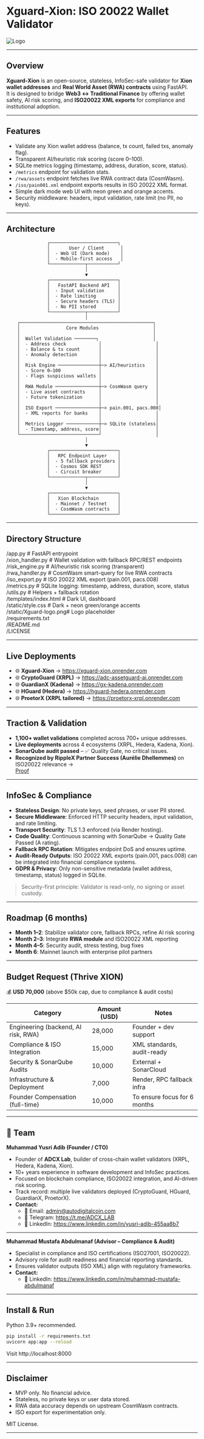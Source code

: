 # Xguard-Xion: ISO 20022 Wallet Validator  

![Logo](./static/Xguard-logo.png)  

---

## Overview  
**Xguard-Xion** is an open-source, stateless, InfoSec-safe validator for **Xion wallet addresses** and **Real World Asset (RWA) contracts** using FastAPI.  
It is designed to bridge **Web3 ↔ Traditional Finance** by offering wallet safety, AI risk scoring, and **ISO20022 XML exports** for compliance and institutional adoption.  

---

## Features  

- Validate any Xion wallet address (balance, tx count, failed txs, anomaly flag).  
- Transparent AI/heuristic risk scoring (score 0–100).  
- SQLite metrics logging (timestamp, address, duration, score, status).  
- `/metrics` endpoint for validation stats.  
- `/rwa/assets` endpoint fetches live RWA contract data (CosmWasm).  
- `/iso/pain001.xml` endpoint exports results in ISO 20022 XML format.  
- Simple dark mode web UI with neon green and orange accents.  
- Security middleware: headers, input validation, rate limit (no PII, no keys).  

---

## Architecture  

                   ┌─────────────────────────┐
                   │       User / Client      │
                   │  - Web UI (Dark mode)    │
                   │  - Mobile-first access   │
                   └─────────────┬───────────┘
                                 │
                                 ▼
                   ┌─────────────────────────┐
                   │   FastAPI Backend API   │
                   │  - Input validation     │
                   │  - Rate limiting        │
                   │  - Secure headers (TLS) │
                   │  - No PII stored        │
                   └─────────────┬───────────┘
                                 │
        ┌─────────────────────────────────────────────────┐
        │                 Core Modules                    │
        │                                                 │
        │  Wallet Validation ────────┐                    │
        │  - Address check            │                    │
        │  - Balance & tx count       │                    │
        │  - Anomaly detection        │                    │
        │                             │                    │
        │  Risk Engine ───────────────┼─> AI/heuristics    │
        │  - Score 0–100              │                    │
        │  - Flags suspicious wallets │                    │
        │                             │                    │
        │  RWA Module ────────────────┼─> CosmWasm query   │
        │  - Live asset contracts     │                    │
        │  - Future tokenization      │                    │
        │                             │                    │
        │  ISO Export ────────────────┼─> pain.001, pacs.008│
        │  - XML reports for banks    │                    │
        │                             │                    │
        │  Metrics Logger ────────────┼─> SQLite (stateless│
        │  - Timestamp, address, score│                    │
        └─────────────────────────────┘                    │
                                 │
                                 ▼
                   ┌─────────────────────────┐
                   │   RPC Endpoint Layer    │
                   │  - 5 fallback providers │
                   │  - Cosmos SDK REST      │
                   │  - Circuit breaker      │
                   └─────────────┬───────────┘
                                 │
                                 ▼
                   ┌─────────────────────────┐
                   │   Xion Blockchain       │
                   │  - Mainnet / Testnet    │
                   │  - CosmWasm contracts   │
                   └─────────────────────────┘

---

## Directory Structure  

/app.py                # FastAPI entrypoint  
/xion_handler.py       # Wallet validation with fallback RPC/REST endpoints  
/risk_engine.py        # AI/heuristic risk scoring (transparent)  
/rwa_handler.py        # CosmWasm smart-query for live RWA contracts  
/iso_export.py         # ISO 20022 XML export (pain.001, pacs.008)  
/metrics.py            # SQLite logging: timestamp, address, duration, score, status  
/utils.py              # Helpers + fallback rotation  
/templates/index.html  # Dark UI, dashboard  
/static/style.css      # Dark + neon green/orange accents  
/static/Xguard-logo.png# Logo placeholder  
/requirements.txt  
/README.md  
/LICENSE  

---

## Live Deployments  

- 🌐 **Xguard-Xion** → https://xguard-xion.onrender.com  
- 🌐 **CryptoGuard (XRPL)** → https://adc-assetguard-ai.onrender.com  
- 🌐 **GuardianX (Kadena)** → https://gx-kadena.onrender.com  
- 🌐 **HGuard (Hedera)** → https://hguard-hedera.onrender.com  
- 🌐 **ProetorX (XRPL tailored)** → https://proetorx-xrpl.onrender.com  

---

## Traction & Validation  

- **1,100+ wallet validations** completed across 700+ unique addresses.  
- **Live deployments** across 4 ecosystems (XRPL, Hedera, Kadena, Xion).  
- **SonarQube audit passed** – ✅ Quality Gate, no critical issues.  
- **Recognized by RippleX Partner Success (Aurélie Dhellemmes)** on ISO20022 relevance →  
  [Proof](https://www.linkedin.com/feed/update/urn:li:activity:7365880664300146688?commentUrn=urn%3Ali%3Acomment%3A%28activity%3A7365880664300146688%2C7365885925588877313%29&replyUrn=urn%3Ali%3Acomment%3A%28activity%3A7365880664300146688%2C7366108455981461504%29&dashCommentUrn=urn%3Ali%3Afsd_comment%3A%287365885925588877313%2Curn%3Ali%3Aactivity%3A7365880664300146688%29&dashReplyUrn=urn%3Ali%3Afsd_comment%3A%287366108455981461504%2Curn%3Ali%3Aactivity%3A7365880664300146688%29)  

---
## InfoSec & Compliance

- **Stateless Design**: No private keys, seed phrases, or user PII stored.  
- **Secure Middleware**: Enforced HTTP security headers, input validation, and rate limiting.  
- **Transport Security**: TLS 1.3 enforced (via Render hosting).  
- **Code Quality**: Continuous scanning with SonarQube → Quality Gate Passed (A rating).  
- **Fallback RPC Rotation**: Mitigates endpoint DoS and ensures uptime.  
- **Audit-Ready Outputs**: ISO 20022 XML exports (pain.001, pacs.008) can be integrated into financial compliance systems.  
- **GDPR & Privacy**: Only non-sensitive metadata (wallet address, timestamp, status) logged in SQLite.  

> Security-first principle: Validator is read-only, no signing or asset custody.

---
## Roadmap (6 months)  

- **Month 1–2**: Stabilize validator core, fallback RPCs, refine AI risk scoring  
- **Month 2–3**: Integrate **RWA module** and ISO20022 XML reporting  
- **Month 4–5**: Security audit, stress testing, bug fixes  
- **Month 6**: Mainnet launch with enterprise pilot partners  

---

## Budget Request (Thrive XION)  

💰 **USD 70,000** (above $50k cap, due to compliance & audit costs)  

| Category             | Amount (USD) | Notes |
|----------------------|--------------|-------|
| Engineering (backend, AI risk, RWA) | 28,000 | Founder + dev support |
| Compliance & ISO Integration        | 15,000 | XML standards, audit-ready |
| Security & SonarQube Audits         | 10,000 | External + SonarCloud |
| Infrastructure & Deployment         | 7,000  | Render, RPC fallback infra |
| Founder Compensation (full-time)    | 10,000 | To ensure focus for 6 months |

---

## 👥 Team  

**Muhammad Yusri Adib (Founder / CTO)**  
- Founder of **ADCX Lab**, builder of cross-chain wallet validators (XRPL, Hedera, Kadena, Xion).  
- 10+ years experience in software development and InfoSec practices.  
- Focused on blockchain compliance, ISO20022 integration, and AI-driven risk scoring.  
- Track record: multiple live validators deployed (CryptoGuard, HGuard, GuardianX, ProetorX).  
- **Contact:**  
  - 📧 Email: admin@autodigitalcoin.com  
  - 💬 Telegram: https://t.me/ADCX_LAB  
  - 🔗 LinkedIn: https://www.linkedin.com/in/yusri-adib-455aa8b7  

---

**Muhammad Mustafa Abdulmanaf (Advisor – Compliance & Audit)**  
- Specialist in compliance and ISO certifications (ISO27001, ISO20022).  
- Advisory role for audit readiness and financial reporting standards.  
- Ensures validator outputs (ISO XML) align with regulatory frameworks.  
- **Contact:**  
  - 🔗 LinkedIn: https://www.linkedin.com/in/muhammad-mustafa-abdulmanaf

---

## Install & Run  

Python 3.9+ recommended.  

```bash
pip install -r requirements.txt
uvicorn app:app --reload
```

Visit http://localhost:8000

---

## Disclaimer
- MVP only. No financial advice.
- Stateless, no private keys or user data stored.
- RWA data accuracy depends on upstream CosmWasm contracts.
- ISO export for experimentation only.

MIT License.

---
